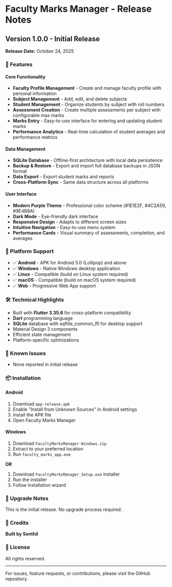 # Faculty Marks Manager - Release Notes

## Version 1.0.0 - Initial Release
**Release Date:** October 24, 2025

### 🎉 Features

#### Core Functionality
- **Faculty Profile Management** - Create and manage faculty profile with personal information
- **Subject Management** - Add, edit, and delete subjects
- **Student Management** - Organize students by subject with roll numbers
- **Assessment Creation** - Create multiple assessments per subject with configurable max marks
- **Marks Entry** - Easy-to-use interface for entering and updating student marks
- **Performance Analytics** - Real-time calculation of student averages and performance metrics

#### Data Management
- **SQLite Database** - Offline-first architecture with local data persistence
- **Backup & Restore** - Export and import full database backups in JSON format
- **Data Export** - Export student marks and reports
- **Cross-Platform Sync** - Same data structure across all platforms

#### User Interface
- **Modern Purple Theme** - Professional color scheme (#1E1E2F, #4C2A59, #9E4B8A)
- **Dark Mode** - Eye-friendly dark interface
- **Responsive Design** - Adapts to different screen sizes
- **Intuitive Navigation** - Easy-to-use menu system
- **Performance Cards** - Visual summary of assessments, completion, and averages

### 📱 Platform Support

- ✅ **Android** - APK for Android 5.0 (Lollipop) and above
- ✅ **Windows** - Native Windows desktop application
- ✅ **Linux** - Compatible (build on Linux system required)
- ✅ **macOS** - Compatible (build on macOS system required)
- ✅ **Web** - Progressive Web App support

### 🛠️ Technical Highlights

- Built with **Flutter 3.35.6** for cross-platform compatibility
- **Dart** programming language
- **SQLite** database with sqflite_common_ffi for desktop support
- Material Design 3 components
- Efficient state management
- Platform-specific optimizations

### 🐛 Known Issues

- None reported in initial release

### 📦 Installation

#### Android
1. Download `app-release.apk`
2. Enable "Install from Unknown Sources" in Android settings
3. Install the APK file
4. Open Faculty Marks Manager

#### Windows
1. Download `FacultyMarksManager-Windows.zip`
2. Extract to your preferred location
3. Run `faculty_marks_app.exe`

**OR**

1. Download `FacultyMarksManager_Setup.exe` installer
2. Run the installer
3. Follow installation wizard

### 🔄 Upgrade Notes

This is the initial release. No upgrade process required.

### 🙏 Credits

**Built by Senthil**

### 📝 License

All rights reserved.

---

For issues, feature requests, or contributions, please visit the GitHub repository.
